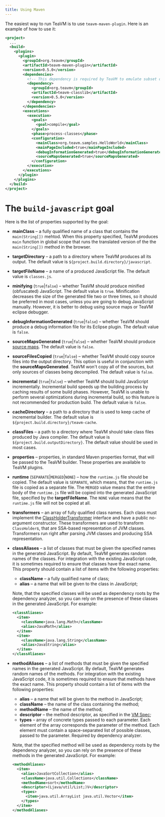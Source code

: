 ```yaml
---
title: Using Maven
---
```


The easiest way to run TeaVM is to use `teavm-maven-plugin`.
Here is an example of how to use it:

```xml
<project>
  ...
  <build>
    <plugins>
      <plugin>
        <groupId>org.teavm</groupId>
        <artifactId>teavm-maven-plugin</artifactId>
        <version>0.5.0</version>
        <dependencies>
          <!-- This dependency is required by TeaVM to emulate subset of Java class library -->
          <dependency>
            <groupId>org.teavm</groupId>
            <artifactId>teavm-classlib</artifactId>
            <version>0.5.0</version>
          </dependency>
        </dependencies>
        <executions>
          <execution>
            <goals>
              <goal>compile</goal>
            </goals>
            <phase>process-classes</phase>
            <configuration>
              <mainClass>org.teavm.samples.HelloWorld</mainClass>
              <mainPageIncluded>true</mainPageIncluded>
              <debugInformationGenerated>true</debugInformationGenerated>
              <sourceMapsGenerated>true</sourceMapsGenerated>
            </configuration>
          </execution>
        </executions>
      </plugin>
    </plugins>
  </build>
</project>
```


# The `build-javascript` goal

Here is the list of properties supported by the goal:

* **mainClass** &ndash; a fully qualified name of a class that contains the `main(String[])` mehtod. 
  When this property specified, TeaVM produces `main` function in global scope that runs the translated
  version of the the `main(String[])` method in the browser.
* **targetDirectory** &ndash; a path to a directory where TeaVM produces all its output.
  The default value is `${project.build.directory}/javascript`.
* **targetFileName** &ndash; a name of a produced JavaScript file. The default value is `classes.js`.
* **minifying** (`true`|`false`) &ndash; whether TeaVM should produce minified (obfuscated) JavaScript.
  The default value is `true`. Minification decreases the size of the generated file two or three times,
  so it should be preferred in most cases, unless you are going to debug JavaScript manually.
  However, it is better to debug using source maps or TeaVM eclipse debugger.
* **debugInformationGenerated** (`true`|`false`) &ndash; whether TeaVM should produce a debug information file for
  its Eclipse plugin. The default value is `false`.
* **sourceMapsGenerated** (`true`|`false`) &ndash; whether TeaVM should produce
  [source maps](http://www.html5rocks.com/en/tutorials/developertools/sourcemaps/). The default value is `false`.
* **sourceFilesCopied** (`true`|`false`) &ndash; whether TeaVM should copy source files into the output directory.
  This option is useful in conjunction with the **sourceMapsGenerated**.
  TeaVM won't copy all of the sources, but only sources of classes being decompiled. The default value is `false`.
* **incremental** (`true`|`false`) &ndash; whether TeaVM should build JavaScript incrementally.
  Incremental build speeds up the building process by caching results of some build phases.
  However, TeaVM is unable to perform several optimizations during incremental build, so this feature is
  not recommended for production build. The default value is `false`.
* **cacheDirectory** &ndash; a path to a directory that is used to keep cache of incremental builder.
  The default value is `${project.build.directory}/teavm-cache`.
* **classFiles** &ndash; a path to a directory where TeaVM should take class files produced by Java compiler.
  The default value is `${project.build.outputDirectory}`. The default value should be used in most cases.
* **properties** &ndash; properties, in standard Maven properties format, that will be passed to the TeaVM builder.
  These properties are available to TeaVM plugins.
* **runtime** (`SEPARATE`|`MERGED`|`NONE`) &ndash; how the `runtime.js` file should be copied.
  The default value is `SEPARATE`, which means, that the `runtime.js` file is copied as a separate file.
  The `MERGED` value means that the entire body of the `runtime.js` file will be copied into the generated
  JavaScript file, specified by the **targetFileName**.
  The `NONE` value means that the `runtime.js` file will not be copied at all.
* **transformers** &ndash; an array of fully qualified class names.
  Each class must implement the [ClassHolderTransformer](../blob/master/core/src/main/java/org/teavm/model/ClassHolderTransformer.java)
  interface and have a public no-argument constructor. These transformers are used to transform `ClassHolder`s,
  that are SSA-based representation of JVM classes.
  Transformers run right after parsing JVM classes and producing SSA representation.
* **classAliases** &ndash; a list of classes that must be given the specified names in the generated JavaScript.
  By default, TeaVM generates random names of the classes.
  For integration with the existing JavaScript code,
  it is sometimes required to ensure that classes have the exact name.
  This property should contain a list of items with the following properties:

  * **className** &ndash; a fully qualified name of class;
  * **alias** &ndash; a name that will be given to the class in JavaScript;

  Note, that the specified classes will be used as dependency roots by the dependency analyzer,
  so you can rely on the presence of these classes in the generated JavaScript. For example:
  ```xml
  <classAliases>
    <item>
      <className>java.lang.Math</className>
      <alias>JavaMath</alias>
    </item>
    <item>
      <className>java.lang.String</className>
      <alias>JavaString</alias>
    </item>
  </classAliases>
  ```
* **methodAliases** &ndash; a list of methods that must be given the specified names in the generated JavaScript.
  By default, TeaVM generates random names of the methods. For integration with the existing JavaScript code,
  it is sometimes required to ensure that methods have the exact name.
  This property should contain a list of items with the following properties:
  * **alias** &ndash; a name that will be given to the method in JavaScript;
  * **className** &ndash; the name of the class containing the method;
  * **methodName** &ndash; the name of the method;
  * **descriptor** &ndash; the method descriptor, as specified in the
    [VM Spec](http://docs.oracle.com/javase/specs/jvms/se7/html/jvms-4.html#jvms-4.3.3);
  * **types** &ndash; array of concrete types passed to each parameter.
    Each element of the array corresponds the parameter of the method.
    Each element must contain a space-separated list of possible classes, passed to the parameter.
    Required by dependency analyzer.
  
  Note, that the specified method will be used as dependency roots by the dependency analyzer,
  so you can rely on the presence of these methods in the generated JavaScript. For example:

  ```xml
  <methodAliases>
    <item>
      <alias>JavaSortCollection</alias>
      <className>java.util.Collections</className>
      <methodName>sort</methodName>
      <descriptor>(Ljava/util/List;)V</descriptor>
      <types>
        <item>java.util.ArrayList java.util.Vector</item>
      </types>
    </item>
  </methodAliases>
  ```
